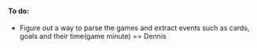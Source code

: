 #### To do:
- Figure out a way to parse the games and extract events such as cards, goals and their time(game minute) == Dennis
